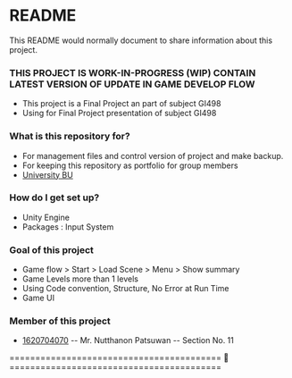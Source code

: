 # README #
This README would normally document to share information about this project.

### THIS PROJECT IS WORK-IN-PROGRESS (WIP) CONTAIN LATEST VERSION OF UPDATE IN GAME DEVELOP FLOW ###

* This project is a Final Project an part of subject GI498
* Using for Final Project presentation of subject GI498
 
### What is this repository for? ###

* For management files and control version of project and make backup.
* For keeping this repository as portfolio for group members
* [University BU](https://www.bu.ac.th/th/it-innovation/games-and-interactive-media)
 
### How do I get set up? ###

* Unity Engine 
* Packages : Input System

### Goal of this project ###

* Game flow > Start > Load Scene > Menu > Show summary
* Game Levels more than 1 levels
* Using Code convention, Structure, No Error at Run Time
* Game UI
 
### Member of this project ###
 
* [1620704070](nutthanon.pats@bumail.net)
	-- Mr. Nutthanon Patsuwan
	-- Section  No. 11

=========================================    :cherry_blossom:    =========================================